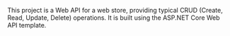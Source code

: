 This project is a Web API for a web store, providing typical CRUD (Create, Read, Update, Delete) operations. It is built using the ASP.NET Core Web API template.


